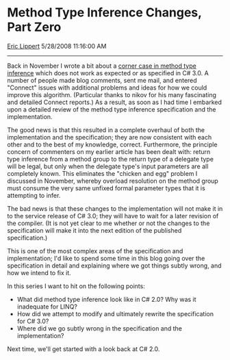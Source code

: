 <div id="page">

# Method Type Inference Changes, Part Zero

[Eric Lippert](https://social.msdn.microsoft.com/profile/Eric%20Lippert) 5/28/2008 11:16:00 AM

-----

<div id="content">

<div class="mine">

Back in November I wrote a bit about a [corner case in method type inference](http://blogs.msdn.com/ericlippert/archive/2007/11/05/c-3-0-return-type-inference-does-not-work-on-member-groups.aspx) which does not work as expected or as specified in C\# 3.0. A number of people made blog comments, sent me mail, and entered "Connect" issues with additional problems and ideas for how we could improve this algorithm. (Particular thanks to nikov for his many fascinating and detailed Connect reports.) As a result, as soon as I had time I embarked upon a detailed review of the method type inference specification and the implementation.

The good news is that this resulted in a complete overhaul of both the implementation and the specification; they are now consistent with each other and to the best of my knowledge, correct. Furthermore, the principle concern of commenters on my earlier article has been dealt with: return type inference from a method group to the return type of a delegate type will be legal, but only when the delegate type's input parameters are all completely known. This eliminates the "chicken and egg" problem I discussed in November, whereby overload resolution on the method group must consume the very same unfixed formal parameter types that it is attempting to infer.

The bad news is that these changes to the implementation will not make it in to the service release of C\# 3.0; they will have to wait for a later revision of the compiler. (It is not yet clear to me whether or not the changes to the specification will make it into the next edition of the published specification.)

This is one of the most complex areas of the specification and implementation; I'd like to spend some time in this blog going over the specification in detail and explaining where we got things subtly wrong, and how we intend to fix it.

In this series I want to hit on the following points:

  - What did method type inference look like in C\# 2.0? Why was it inadequate for LINQ?
  - How did we attempt to modify and ultimately rewrite the specification for C\# 3.0?
  - Where did we go subtly wrong in the specification and the implementation?

Next time, we'll get started with a look back at C\# 2.0.

</div>

</div>

</div>

